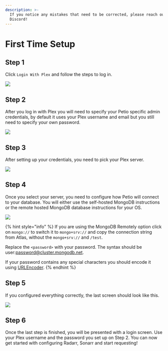 ```yaml
---
description: >-
  If you notice any mistakes that need to be corrected, please reach out on
  Discord!
---
```


# First Time Setup

## Step 1

Click `Login With Plex` and follow the steps to log in.

![](../.gitbook/assets/setup_screen_1.png)

## Step 2

After you log in with Plex you will need to specify your Petio specific admin credentials, by default it uses your Plex username and email but you still need to specify your own password.

![](../.gitbook/assets/setup_screen_2.png)

## Step 3

After setting up your credentials, you need to pick your Plex server.

![](../.gitbook/assets/setup_screen_3.png)

## Step 4

Once you select your server, you need to configure how Petio will connect to your database. You will either use the self-hosted MongoDB instructions or the remote hosted MongoDB database instructions for your OS.

![](../.gitbook/assets/setup_screen_4.png)

{% hint style="info" %}
If you are using the MongoDB Remotely option click on `mongo://` to switch it to `mongo+srv://` and copy the connection string from Atlas, without the `mongo+srv://` and `/test`. 

Replace the `<password>` with your password. The syntax should be user:password@cluster.mongodb.net.

If your password contains any special characters you should encode it using [URLEncoder](https://www.urlencoder.org/).
{% endhint %}

## Step 5

If you configured everything correctly, the last screen should look like this.

![](../.gitbook/assets/setup_screen_5.png)

## Step 6

Once the last step is finished, you will be presented with a login screen. Use your Plex username and the password you set up on Step 2. You can now get started with configuring Radarr, Sonarr and start requesting!

